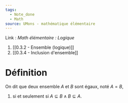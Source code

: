 ```yaml
---
tags:
  - Note_done
  - Math
source: UMons - mathématique élémentaire
---
```


Link : 
_Math élémentaire : Logique_
1. [[0.3.2 - Ensemble (logique)]]
2. [[0.3.4 - Inclusion d'ensemble]]

# Définition
On dit que deux ensemble $A$ et $B$ sont égaux, noté $A = B$, 
1. si et seulement si $A ⊆ B \wedge B ⊆ A$.